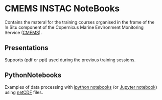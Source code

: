 # CMEMS INSTAC NoteBooks

Contains the materal for the training courses organised in the frame of the In Situ component of the Copernicus Marine Environment Monitoring Service ([CMEMS](http://marine.copernicus.eu/)).

## Presentations

Supports (pdf or ppt) used during the previous training sessions.

## PythonNotebooks

Examples of data processing with [ipython notebooks](http://ipython.org/notebook.html) (or [Jupyter notebook](http://jupyter.org/)) using [netCDF](http://www.unidata.ucar.edu/software/netcdf/) files.


